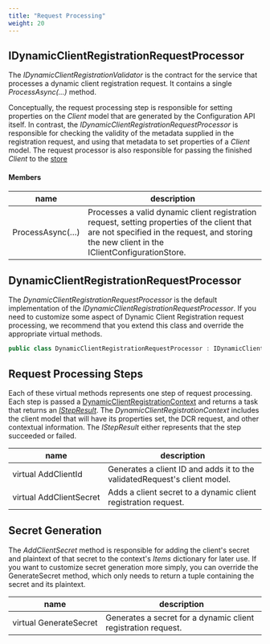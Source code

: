 ```yaml
---
title: "Request Processing"
weight: 20
---
```


## IDynamicClientRegistrationRequestProcessor
The *IDynamicClientRegistrationValidator* is the contract for the service that
processes a dynamic client registration request. It contains a single
*ProcessAsync(...)* method.

Conceptually, the request processing step is responsible for setting properties
on the *Client* model that are generated by the Configuration API itself. In
contrast, the *IDynamicClientRegistrationRequestProcessor* is responsible for
checking the validity of the metadata supplied in the registration request, and
using that metadata to set properties of a *Client* model. The request processor
is also responsible for passing the finished *Client* to the [store](store)

#### Members

| name | description |
| --- | --- |
| ProcessAsync(…) | Processes a valid dynamic client registration request, setting properties of the client that are not specified in the request, and storing the new client in the IClientConfigurationStore. |


## DynamicClientRegistrationRequestProcessor 
The *DynamicClientRegistrationRequestProcessor* is the default implementation of the *IDynamicClientRegistrationRequestProcessor*. If you need to customize some aspect
of Dynamic Client Registration request processing, we recommend that you extend this
class and override the appropriate virtual methods.

```csharp
public class DynamicClientRegistrationRequestProcessor : IDynamicClientRegistrationRequestProcessor
```

## Request Processing Steps
Each of these virtual methods represents one step of request processing.
Each step is passed a [DynamicClientRegistrationContext](models#dynamicclientregistrationcontext) and returns a task
that returns an [*IStepResult*](models#istepresult). The *DynamicClientRegistrationContext* includes the client model that will
have its properties set, the DCR request, and other contextual information. The
*IStepResult* either represents that the step succeeded or failed.

| name | description |
| --- | --- |
| virtual AddClientId | Generates a client ID and adds it to the validatedRequest's client model. |
| virtual AddClientSecret | Adds a client secret to a dynamic client registration request. |

## Secret Generation
The *AddClientSecret* method is responsible for adding the client's secret and
plaintext of that secret to the context's *Items* dictionary for later use. If you want to customize secret generation more simply, you can override the GenerateSecret method, which only needs to return a tuple containing the secret and its plaintext.

| name | description |
| --- | --- |
| virtual GenerateSecret | Generates a secret for a dynamic client registration request. |